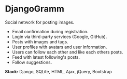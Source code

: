 # DjangoGramm 

Social network for posting images.

- Email confirmation during registration.
- Login via third-party services (Google, GitHub).
- Posts with images and tags.
- User profiles with avatars and user information.
- Users can follow each other and like each others posts.
- Feed with latest following's posts.
- Follow suggestions.

<b>Stack:</b> Django, SQLite, HTML, Ajax, jQuery, Bootstrap

